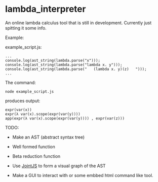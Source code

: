 # lambda_interpreter

An online lambda calculus tool that is still in development.
Currently just spitting it some info.

Example:

example_script.js:
````
...
console.log(ast_string(lambda.parse("x")));
console.log(ast_string(lambda.parse("lambda x. y")));
console.log(ast_string(lambda.parse("   (lambda x. y)(z)   ")));
...
````
The command:
````
node example_script.js
````
produces output:
````
expr(var(x))
expr(λ var(x).scope(expr(var(y))))
app(expr(λ var(x).scope(expr(var(y)))) , expr(var(z)))
````


TODO:

* Make an AST (abstract syntax tree)

* Well formed function

* Beta reduction function

* Use [JointJS](http://jointjs.com/tutorial) to form a visual graph of the AST

* Make a GUI to interact with or some embbed html command like tool.

